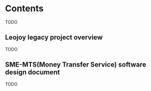 # Contents

TODO

## Leojoy legacy project overview

TODO

## SME-MTS(Money Transfer Service) software design document

TODO
